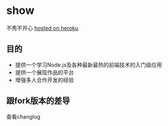 show
====

不秀不开心 [hosted on heroku](http://ctshow.herokuapp.com/)


## 目的

- 提供一个学习Node.js及各种最新最热的前端技术的入门级应用
- 提供一个展现作品的平台
- 增强多人合作开发的经验

## 跟fork版本的差导

查看changlog
